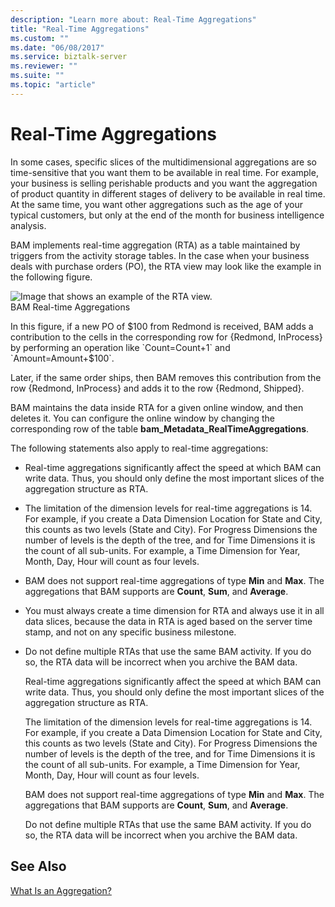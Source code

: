```yaml
---
description: "Learn more about: Real-Time Aggregations"
title: "Real-Time Aggregations"
ms.custom: ""
ms.date: "06/08/2017"
ms.service: biztalk-server
ms.reviewer: ""
ms.suite: ""
ms.topic: "article"
---
```

# Real-Time Aggregations
In some cases, specific slices of the multidimensional aggregations are so time-sensitive that you want them to be available in real time. For example, your business is selling perishable products and you want the aggregation of product quantity in different stages of delivery to be available in real time. At the same time, you want other aggregations such as the age of your typical customers, but only at the end of the month for business intelligence analysis.  
  
 BAM implements real-time aggregation (RTA) as a table maintained by triggers from the activity storage tables. In the case when your business deals with purchase orders (PO), the RTA view may look like the example in the following figure.  
  
 ![Image that shows an example of the RTA view.](../core/media/bam-realtime-aggregations.gif "bam_realtime_aggregations")  
BAM Real-time Aggregations  
  
 In this figure, if a new PO of $100 from Redmond is received, BAM adds a contribution to the cells in the corresponding row for {Redmond, InProcess} by performing an operation like `Count=Count+1` and `Amount=Amount+$100`.  
  
 Later, if the same order ships, then BAM removes this contribution from the row {Redmond, InProcess} and adds it to the row {Redmond, Shipped}.  
  
 BAM maintains the data inside RTA for a given online window, and then deletes it. You can configure the online window by changing the corresponding row of the table **bam_Metadata_RealTimeAggregations**.  
  
 The following statements also apply to real-time aggregations:  
  
- Real-time aggregations significantly affect the speed at which BAM can write data. Thus, you should only define the most important slices of the aggregation structure as RTA.  
  
- The limitation of the dimension levels for real-time aggregations is 14. For example, if you create a Data Dimension Location for State and City, this counts as two levels (State and City). For Progress Dimensions the number of levels is the depth of the tree, and for Time Dimensions it is the count of all sub-units. For example, a Time Dimension for Year, Month, Day, Hour will count as four levels.  
  
- BAM does not support real-time aggregations of type **Min** and **Max**. The aggregations that BAM supports are **Count**, **Sum**, and **Average**.  
  
- You must always create a time dimension for RTA and always use it in all data slices, because the data in RTA is aged based on the server time stamp, and not on any specific business milestone.  
  
- Do not define multiple RTAs that use the same BAM activity. If you do so, the RTA data will be incorrect when you archive the BAM data.  
  
  Real-time aggregations significantly affect the speed at which BAM can write data. Thus, you should only define the most important slices of the aggregation structure as RTA.  
  
  The limitation of the dimension levels for real-time aggregations is 14. For example, if you create a Data Dimension Location for State and City, this counts as two levels (State and City). For Progress Dimensions the number of levels is the depth of the tree, and for Time Dimensions it is the count of all sub-units. For example, a Time Dimension for Year, Month, Day, Hour will count as four levels.  
  
  BAM does not support real-time aggregations of type **Min** and **Max**. The aggregations that BAM supports are **Count**, **Sum**, and **Average**.  
  
  Do not define multiple RTAs that use the same BAM activity. If you do so, the RTA data will be incorrect when you archive the BAM data.  
  
## See Also  
 [What Is an Aggregation?](../core/what-is-an-aggregation.md)
